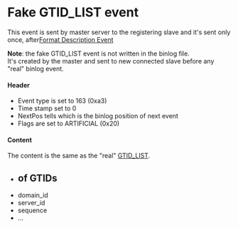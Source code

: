 # Fake GTID\_LIST event

This event is sent by master server to the registering slave and it's sent only once, after[Format Description Event](format_description_event.md)

**Note**: the fake GTID\_LIST event is not written in the binlog file.\
It's created by the master and sent to new connected slave before any "real" binlog event.

#### Header

* Event type is set to 163 (0xa3)
* Time stamp set to 0
* NextPos tells which is the binlog position of next event
* Flags are set to ARTIFICIAL (0x20)

#### Content

The content is the same as the "real" [GTID\_LIST](gtid_list_event.md).

* ## of GTIDs
* domain\_id
* server\_id
* sequence
* ...
